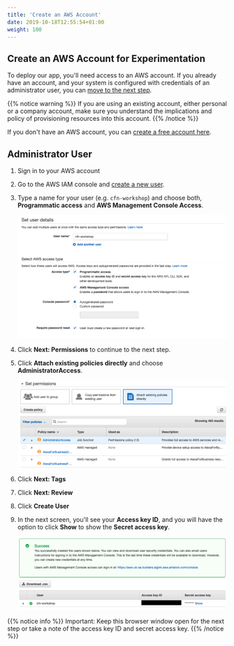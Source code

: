 ```yaml
---
title: 'Create an AWS Account'
date: 2019-10-18T12:55:54+01:00
weight: 100
---
```


## Create an AWS Account for Experimentation

To deploy our app, you'll need access to an AWS account. If you already have an account, and your system is configured with credentials of an administrator user, you can [move to the next step](../200-awscli).

{{% notice warning %}}
If you are using an existing account, either personal or a company account, make sure you understand the implications and policy of provisioning resources into this account.
{{% /notice %}}

If you don't have an AWS account, you can [create a free account here](https://portal.aws.amazon.com/billing/signup).

## Administrator User

1. Sign in to your AWS account
1. Go to the AWS IAM console and [create a new user](https://console.aws.amazon.com/iam/home?#/users$new).
1. Type a name for your user (e.g. `cfn-workshop`) and choose both, **Programmatic access** and **AWS Management Console Access**.

    ![new-user-1-png](../100-account/new-user-1.png)

1. Click **Next: Permissions** to continue to the next step.
1. Click **Attach existing policies directly** and choose **AdministratorAccess**.

    ![new-user-2-png](../100-account/new-user-2.png)

1. Click **Next: Tags**
1. Click **Next: Review**
1. Click **Create User**
1. In the next screen, you'll see your **Access key ID**, and you will have the option to click **Show** to show the **Secret access key**.

    ![new-user-3-png](../100-account/new-user-3.png)

{{% notice info %}}
Important: Keep this browser window open for the next step or take a note of the access key ID and secret access key.
{{% /notice %}}
